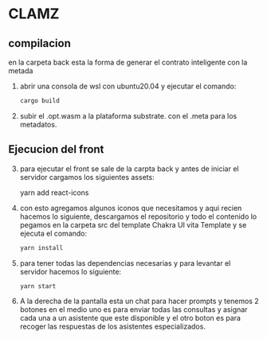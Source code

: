 # CLAMZ
## compilacion
en la carpeta back esta la forma de generar el contrato inteligente  con la metada
1. abrir una consola de wsl con ubuntu20.04 y ejecutar el comando:
    ```bash
   cargo build
2. subir el .opt.wasm a la plataforma substrate. con el .meta para los metadatos.
## Ejecucion del front
3. para ejecutar el front se sale de la carpta back y antes de iniciar el servidor cargamos los siguientes assets:

    yarn add react-icons

4. con esto agregamos algunos iconos que necesitamos y aqui recien hacemos lo siguiente, descargamos el repositorio y todo el contenido lo pegamos en la carpeta src del template Chakra UI vita Template y se ejecuta el comando:
    ```bash
    yarn install
5. para tener todas las dependencias necesarias y para levantar el servidor hacemos lo siguiente:
     ```bash
    yarn start
6. A la derecha de la pantalla esta un chat para hacer prompts y tenemos 2 botones en el medio uno es para enviar todas las consultas y asignar cada una a un asistente que este disponible y el otro boton es para recoger las respuestas de los asistentes especializados. 
